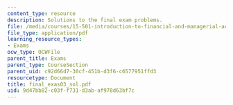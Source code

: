 ```yaml
---
content_type: resource
description: Solutions to the final exam problems.
file: /media/courses/15-501-introduction-to-financial-and-managerial-accounting-spring-2004/9d47bb82c03ff731d3abaf978d63bf7c_final_exas03_sol.pdf
file_type: application/pdf
learning_resource_types:
- Exams
ocw_type: OCWFile
parent_title: Exams
parent_type: CourseSection
parent_uid: c92d66d7-30cf-451b-d3f6-c6577951ffd3
resourcetype: Document
title: final_exas03_sol.pdf
uid: 9d47bb82-c03f-f731-d3ab-af978d63bf7c
---
```

